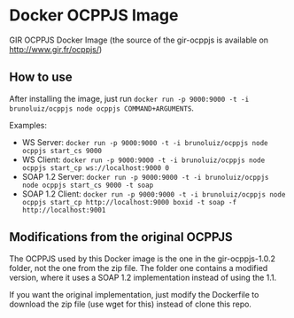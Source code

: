 # Docker OCPPJS Image

GIR OCPPJS Docker Image (the source of the gir-ocppjs is available on http://www.gir.fr/ocppjs/)

## How to use
After installing the image, just run ```docker run -p 9000:9000 -t -i brunoluiz/ocppjs node ocppjs COMMAND+ARGUMENTS```.

Examples:
  - WS Server: ```docker run -p 9000:9000 -t -i brunoluiz/ocppjs node ocppjs start_cs 9000```
  - WS Client: ```docker run -p 9000:9000 -t -i brunoluiz/ocppjs node ocppjs start_cp ws://localhost:9000 0```
  - SOAP 1.2 Server: ```docker run -p 9000:9000 -t -i brunoluiz/ocppjs node ocppjs start_cs 9000 -t soap```
  - SOAP 1.2 Client: ```docker run -p 9000:9000 -t -i brunoluiz/ocppjs node ocppjs start_cp http://localhost:9000 boxid -t soap -f http://localhost:9001```

## Modifications from the original OCPPJS
The OCPPJS used by this Docker image is the one in the gir-ocppjs-1.0.2 folder, not the one from the zip file. The folder one contains a modified version, where it uses a SOAP 1.2 implementation instead of using the 1.1.

If you want the original implementation, just modify the Dockerfile to download the zip file (use wget for this) instead of clone this repo.
